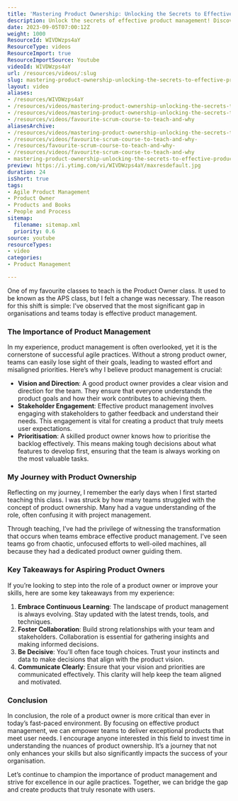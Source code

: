 ```yaml
---
title: 'Mastering Product Ownership: Unlocking the Secrets to Effective Product Management in Agile Teams'
description: Unlock the secrets of effective product management! Discover how a strong product owner can transform your team's success and drive exceptional results.
date: 2023-09-05T07:00:12Z
weight: 1000
ResourceId: WIVDWzps4aY
ResourceType: videos
ResourceImport: true
ResourceImportSource: Youtube
videoId: WIVDWzps4aY
url: /resources/videos/:slug
slug: mastering-product-ownership-unlocking-the-secrets-to-effective-product-management-in-agile-teams-WIVDWzps4aY
layout: video
aliases:
- /resources/WIVDWzps4aY
- /resources/videos/mastering-product-ownership-unlocking-the-secrets-to-effective-product-management-in-agile-teams-WIVDWzps4aY
- /resources/videos/mastering-product-ownership-unlocking-the-secrets-to-effective-product-management-in-agile-teams
- /resources/videos/favourite-scrum-course-to-teach-and-why
aliasesArchive:
- /resources/videos/mastering-product-ownership-unlocking-the-secrets-to-effective-product-management-in-agile-teams
- /resources/videos/favourite-scrum-course-to-teach-and-why-
- /resources/favourite-scrum-course-to-teach-and-why-
- /resources/videos/favourite-scrum-course-to-teach-and-why
- mastering-product-ownership-unlocking-the-secrets-to-effective-product-management-in-agile-teams-WIVDWzps4aY
preview: https://i.ytimg.com/vi/WIVDWzps4aY/maxresdefault.jpg
duration: 24
isShort: true
tags:
- Agile Product Management
- Product Owner
- Products and Books
- People and Process
sitemap:
  filename: sitemap.xml
  priority: 0.6
source: youtube
resourceTypes:
- video
categories:
- Product Management

---
```

One of my favourite classes to teach is the Product Owner class. It used to be known as the APS class, but I felt a change was necessary. The reason for this shift is simple: I’ve observed that the most significant gap in organisations and teams today is effective product management. 

### The Importance of Product Management

In my experience, product management is often overlooked, yet it is the cornerstone of successful agile practices. Without a strong product owner, teams can easily lose sight of their goals, leading to wasted effort and misaligned priorities. Here’s why I believe product management is crucial:

- **Vision and Direction**: A good product owner provides a clear vision and direction for the team. They ensure that everyone understands the product goals and how their work contributes to achieving them.
- **Stakeholder Engagement**: Effective product management involves engaging with stakeholders to gather feedback and understand their needs. This engagement is vital for creating a product that truly meets user expectations.
- **Prioritisation**: A skilled product owner knows how to prioritise the backlog effectively. This means making tough decisions about what features to develop first, ensuring that the team is always working on the most valuable tasks.

### My Journey with Product Ownership

Reflecting on my journey, I remember the early days when I first started teaching this class. I was struck by how many teams struggled with the concept of product ownership. Many had a vague understanding of the role, often confusing it with project management. 

Through teaching, I’ve had the privilege of witnessing the transformation that occurs when teams embrace effective product management. I’ve seen teams go from chaotic, unfocused efforts to well-oiled machines, all because they had a dedicated product owner guiding them. 

### Key Takeaways for Aspiring Product Owners

If you’re looking to step into the role of a product owner or improve your skills, here are some key takeaways from my experience:

1. **Embrace Continuous Learning**: The landscape of product management is always evolving. Stay updated with the latest trends, tools, and techniques.
2. **Foster Collaboration**: Build strong relationships with your team and stakeholders. Collaboration is essential for gathering insights and making informed decisions.
3. **Be Decisive**: You’ll often face tough choices. Trust your instincts and data to make decisions that align with the product vision.
4. **Communicate Clearly**: Ensure that your vision and priorities are communicated effectively. This clarity will help keep the team aligned and motivated.

### Conclusion

In conclusion, the role of a product owner is more critical than ever in today’s fast-paced environment. By focusing on effective product management, we can empower teams to deliver exceptional products that meet user needs. I encourage anyone interested in this field to invest time in understanding the nuances of product ownership. It’s a journey that not only enhances your skills but also significantly impacts the success of your organisation. 

Let’s continue to champion the importance of product management and strive for excellence in our agile practices. Together, we can bridge the gap and create products that truly resonate with users.
